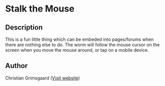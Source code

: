 Stalk the Mouse
==========

## Description
This is a fun little thing which can be embeded into pages/forums when there are nothing else to do. The worm will follow the mouse cursor on the screen when you move the mouse around, or tap on a mobile device.


## Author
Christian Grimsgaard ([Visit website](http://www.christiangrimsgaard.net))